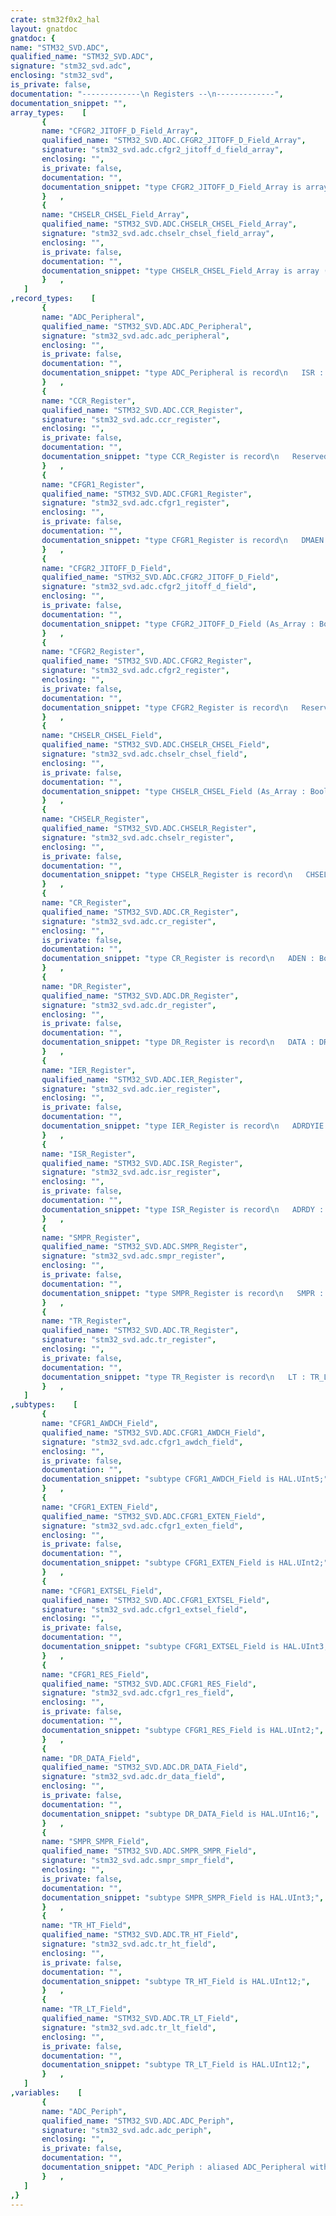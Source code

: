 ```yaml
---
crate: stm32f0x2_hal
layout: gnatdoc
gnatdoc: {
name: "STM32_SVD.ADC",
qualified_name: "STM32_SVD.ADC",
signature: "stm32_svd.adc",
enclosing: "stm32_svd",
is_private: false,
documentation: "-------------\n Registers --\n-------------",
documentation_snippet: "",
array_types:    [
       {
       name: "CFGR2_JITOFF_D_Field_Array",
       qualified_name: "STM32_SVD.ADC.CFGR2_JITOFF_D_Field_Array",
       signature: "stm32_svd.adc.cfgr2_jitoff_d_field_array",
       enclosing: "",
       is_private: false,
       documentation: "",
       documentation_snippet: "type CFGR2_JITOFF_D_Field_Array is array (2 .. 3) of Boolean with\n   Component_Size => 1,\n   Size           => 2;",
       }   ,
       {
       name: "CHSELR_CHSEL_Field_Array",
       qualified_name: "STM32_SVD.ADC.CHSELR_CHSEL_Field_Array",
       signature: "stm32_svd.adc.chselr_chsel_field_array",
       enclosing: "",
       is_private: false,
       documentation: "",
       documentation_snippet: "type CHSELR_CHSEL_Field_Array is array (0 .. 18) of Boolean with\n   Component_Size => 1,\n   Size           => 19;",
       }   ,
   ]
,record_types:    [
       {
       name: "ADC_Peripheral",
       qualified_name: "STM32_SVD.ADC.ADC_Peripheral",
       signature: "stm32_svd.adc.adc_peripheral",
       enclosing: "",
       is_private: false,
       documentation: "",
       documentation_snippet: "type ADC_Peripheral is record\n   ISR : aliased ISR_Register;\n   IER : aliased IER_Register;\n   CR : aliased CR_Register;\n   CFGR1 : aliased CFGR1_Register;\n   CFGR2 : aliased CFGR2_Register;\n   SMPR : aliased SMPR_Register;\n   TR : aliased TR_Register;\n   CHSELR : aliased CHSELR_Register;\n   DR : aliased DR_Register;\n   CCR : aliased CCR_Register;\nend record with\n   Volatile;",
       }   ,
       {
       name: "CCR_Register",
       qualified_name: "STM32_SVD.ADC.CCR_Register",
       signature: "stm32_svd.adc.ccr_register",
       enclosing: "",
       is_private: false,
       documentation: "",
       documentation_snippet: "type CCR_Register is record\n   Reserved_0_21 : HAL.UInt22 := 16#0#;\n   VREFEN : Boolean := False;\n   TSEN : Boolean := False;\n   VBATEN : Boolean := False;\n   Reserved_25_31 : HAL.UInt7 := 16#0#;\nend record with\n   Volatile_Full_Access,\n   Object_Size => 32,\n   Bit_Order   => System.Low_Order_First;",
       }   ,
       {
       name: "CFGR1_Register",
       qualified_name: "STM32_SVD.ADC.CFGR1_Register",
       signature: "stm32_svd.adc.cfgr1_register",
       enclosing: "",
       is_private: false,
       documentation: "",
       documentation_snippet: "type CFGR1_Register is record\n   DMAEN : Boolean := False;\n   DMACFG : Boolean := False;\n   SCANDIR : Boolean := False;\n   RES : CFGR1_RES_Field := 16#0#;\n   ALIGN : Boolean := False;\n   EXTSEL : CFGR1_EXTSEL_Field := 16#0#;\n   Reserved_9_9 : HAL.Bit := 16#0#;\n   EXTEN : CFGR1_EXTEN_Field := 16#0#;\n   OVRMOD : Boolean := False;\n   CONT : Boolean := False;\n   AUTDLY : Boolean := False;\n   AUTOFF : Boolean := False;\n   DISCEN : Boolean := False;\n   Reserved_17_21 : HAL.UInt5 := 16#0#;\n   AWDSGL : Boolean := False;\n   AWDEN : Boolean := False;\n   Reserved_24_25 : HAL.UInt2 := 16#0#;\n   AWDCH : CFGR1_AWDCH_Field := 16#0#;\n   Reserved_31_31 : HAL.Bit := 16#0#;\nend record with\n   Volatile_Full_Access,\n   Object_Size => 32,\n   Bit_Order   => System.Low_Order_First;",
       }   ,
       {
       name: "CFGR2_JITOFF_D_Field",
       qualified_name: "STM32_SVD.ADC.CFGR2_JITOFF_D_Field",
       signature: "stm32_svd.adc.cfgr2_jitoff_d_field",
       enclosing: "",
       is_private: false,
       documentation: "",
       documentation_snippet: "type CFGR2_JITOFF_D_Field (As_Array : Boolean := False) is record\n   case As_Array is\n      when False =>\n         Val : HAL.UInt2;\n      when True =>\n         Arr : CFGR2_JITOFF_D_Field_Array;\n   end case;\nend record with\n   Unchecked_Union,\n   Size => 2;",
       }   ,
       {
       name: "CFGR2_Register",
       qualified_name: "STM32_SVD.ADC.CFGR2_Register",
       signature: "stm32_svd.adc.cfgr2_register",
       enclosing: "",
       is_private: false,
       documentation: "",
       documentation_snippet: "type CFGR2_Register is record\n   Reserved_0_29 : HAL.UInt30 := 16#8000#;\n   JITOFF_D : CFGR2_JITOFF_D_Field := (As_Array => False, Val => 16#0#);\nend record with\n   Volatile_Full_Access,\n   Object_Size => 32,\n   Bit_Order   => System.Low_Order_First;",
       }   ,
       {
       name: "CHSELR_CHSEL_Field",
       qualified_name: "STM32_SVD.ADC.CHSELR_CHSEL_Field",
       signature: "stm32_svd.adc.chselr_chsel_field",
       enclosing: "",
       is_private: false,
       documentation: "",
       documentation_snippet: "type CHSELR_CHSEL_Field (As_Array : Boolean := False) is record\n   case As_Array is\n      when False =>\n         Val : HAL.UInt19;\n      when True =>\n         Arr : CHSELR_CHSEL_Field_Array;\n   end case;\nend record with\n   Unchecked_Union,\n   Size => 19;",
       }   ,
       {
       name: "CHSELR_Register",
       qualified_name: "STM32_SVD.ADC.CHSELR_Register",
       signature: "stm32_svd.adc.chselr_register",
       enclosing: "",
       is_private: false,
       documentation: "",
       documentation_snippet: "type CHSELR_Register is record\n   CHSEL : CHSELR_CHSEL_Field := (As_Array => False, Val => 16#0#);\n   Reserved_19_31 : HAL.UInt13 := 16#0#;\nend record with\n   Volatile_Full_Access,\n   Object_Size => 32,\n   Bit_Order   => System.Low_Order_First;",
       }   ,
       {
       name: "CR_Register",
       qualified_name: "STM32_SVD.ADC.CR_Register",
       signature: "stm32_svd.adc.cr_register",
       enclosing: "",
       is_private: false,
       documentation: "",
       documentation_snippet: "type CR_Register is record\n   ADEN : Boolean := False;\n   ADDIS : Boolean := False;\n   ADSTART : Boolean := False;\n   Reserved_3_3 : HAL.Bit := 16#0#;\n   ADSTP : Boolean := False;\n   Reserved_5_30 : HAL.UInt26 := 16#0#;\n   ADCAL : Boolean := False;\nend record with\n   Volatile_Full_Access,\n   Object_Size => 32,\n   Bit_Order   => System.Low_Order_First;",
       }   ,
       {
       name: "DR_Register",
       qualified_name: "STM32_SVD.ADC.DR_Register",
       signature: "stm32_svd.adc.dr_register",
       enclosing: "",
       is_private: false,
       documentation: "",
       documentation_snippet: "type DR_Register is record\n   DATA : DR_DATA_Field;\n   Reserved_16_31 : HAL.UInt16;\nend record with\n   Volatile_Full_Access,\n   Object_Size => 32,\n   Bit_Order   => System.Low_Order_First;",
       }   ,
       {
       name: "IER_Register",
       qualified_name: "STM32_SVD.ADC.IER_Register",
       signature: "stm32_svd.adc.ier_register",
       enclosing: "",
       is_private: false,
       documentation: "",
       documentation_snippet: "type IER_Register is record\n   ADRDYIE : Boolean := False;\n   EOSMPIE : Boolean := False;\n   EOCIE : Boolean := False;\n   EOSIE : Boolean := False;\n   OVRIE : Boolean := False;\n   Reserved_5_6 : HAL.UInt2 := 16#0#;\n   AWDIE : Boolean := False;\n   Reserved_8_31 : HAL.UInt24 := 16#0#;\nend record with\n   Volatile_Full_Access,\n   Object_Size => 32,\n   Bit_Order   => System.Low_Order_First;",
       }   ,
       {
       name: "ISR_Register",
       qualified_name: "STM32_SVD.ADC.ISR_Register",
       signature: "stm32_svd.adc.isr_register",
       enclosing: "",
       is_private: false,
       documentation: "",
       documentation_snippet: "type ISR_Register is record\n   ADRDY : Boolean := False;\n   EOSMP : Boolean := False;\n   EOC : Boolean := False;\n   EOS : Boolean := False;\n   OVR : Boolean := False;\n   Reserved_5_6 : HAL.UInt2 := 16#0#;\n   AWD : Boolean := False;\n   Reserved_8_31 : HAL.UInt24 := 16#0#;\nend record with\n   Volatile_Full_Access,\n   Object_Size => 32,\n   Bit_Order   => System.Low_Order_First;",
       }   ,
       {
       name: "SMPR_Register",
       qualified_name: "STM32_SVD.ADC.SMPR_Register",
       signature: "stm32_svd.adc.smpr_register",
       enclosing: "",
       is_private: false,
       documentation: "",
       documentation_snippet: "type SMPR_Register is record\n   SMPR : SMPR_SMPR_Field := 16#0#;\n   Reserved_3_31 : HAL.UInt29 := 16#0#;\nend record with\n   Volatile_Full_Access,\n   Object_Size => 32,\n   Bit_Order   => System.Low_Order_First;",
       }   ,
       {
       name: "TR_Register",
       qualified_name: "STM32_SVD.ADC.TR_Register",
       signature: "stm32_svd.adc.tr_register",
       enclosing: "",
       is_private: false,
       documentation: "",
       documentation_snippet: "type TR_Register is record\n   LT : TR_LT_Field := 16#FFF#;\n   Reserved_12_15 : HAL.UInt4 := 16#0#;\n   HT : TR_HT_Field := 16#0#;\n   Reserved_28_31 : HAL.UInt4 := 16#0#;\nend record with\n   Volatile_Full_Access,\n   Object_Size => 32,\n   Bit_Order   => System.Low_Order_First;",
       }   ,
   ]
,subtypes:    [
       {
       name: "CFGR1_AWDCH_Field",
       qualified_name: "STM32_SVD.ADC.CFGR1_AWDCH_Field",
       signature: "stm32_svd.adc.cfgr1_awdch_field",
       enclosing: "",
       is_private: false,
       documentation: "",
       documentation_snippet: "subtype CFGR1_AWDCH_Field is HAL.UInt5;",
       }   ,
       {
       name: "CFGR1_EXTEN_Field",
       qualified_name: "STM32_SVD.ADC.CFGR1_EXTEN_Field",
       signature: "stm32_svd.adc.cfgr1_exten_field",
       enclosing: "",
       is_private: false,
       documentation: "",
       documentation_snippet: "subtype CFGR1_EXTEN_Field is HAL.UInt2;",
       }   ,
       {
       name: "CFGR1_EXTSEL_Field",
       qualified_name: "STM32_SVD.ADC.CFGR1_EXTSEL_Field",
       signature: "stm32_svd.adc.cfgr1_extsel_field",
       enclosing: "",
       is_private: false,
       documentation: "",
       documentation_snippet: "subtype CFGR1_EXTSEL_Field is HAL.UInt3;",
       }   ,
       {
       name: "CFGR1_RES_Field",
       qualified_name: "STM32_SVD.ADC.CFGR1_RES_Field",
       signature: "stm32_svd.adc.cfgr1_res_field",
       enclosing: "",
       is_private: false,
       documentation: "",
       documentation_snippet: "subtype CFGR1_RES_Field is HAL.UInt2;",
       }   ,
       {
       name: "DR_DATA_Field",
       qualified_name: "STM32_SVD.ADC.DR_DATA_Field",
       signature: "stm32_svd.adc.dr_data_field",
       enclosing: "",
       is_private: false,
       documentation: "",
       documentation_snippet: "subtype DR_DATA_Field is HAL.UInt16;",
       }   ,
       {
       name: "SMPR_SMPR_Field",
       qualified_name: "STM32_SVD.ADC.SMPR_SMPR_Field",
       signature: "stm32_svd.adc.smpr_smpr_field",
       enclosing: "",
       is_private: false,
       documentation: "",
       documentation_snippet: "subtype SMPR_SMPR_Field is HAL.UInt3;",
       }   ,
       {
       name: "TR_HT_Field",
       qualified_name: "STM32_SVD.ADC.TR_HT_Field",
       signature: "stm32_svd.adc.tr_ht_field",
       enclosing: "",
       is_private: false,
       documentation: "",
       documentation_snippet: "subtype TR_HT_Field is HAL.UInt12;",
       }   ,
       {
       name: "TR_LT_Field",
       qualified_name: "STM32_SVD.ADC.TR_LT_Field",
       signature: "stm32_svd.adc.tr_lt_field",
       enclosing: "",
       is_private: false,
       documentation: "",
       documentation_snippet: "subtype TR_LT_Field is HAL.UInt12;",
       }   ,
   ]
,variables:    [
       {
       name: "ADC_Periph",
       qualified_name: "STM32_SVD.ADC.ADC_Periph",
       signature: "stm32_svd.adc.adc_periph",
       enclosing: "",
       is_private: false,
       documentation: "",
       documentation_snippet: "ADC_Periph : aliased ADC_Peripheral with\n   Import,\n   Address => ADC_Base;",
       }   ,
   ]
,}
---
```

